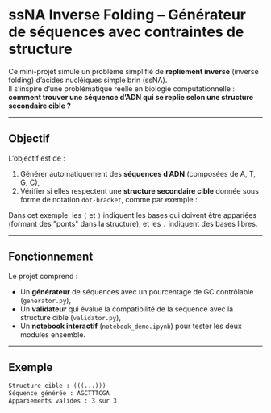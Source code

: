 #  ssNA Inverse Folding – Générateur de séquences avec contraintes de structure

Ce mini-projet simule un problème simplifié de **repliement inverse** (inverse folding) d’acides nucléiques simple brin (ssNA).  
Il s’inspire d’une problématique réelle en biologie computationnelle : **comment trouver une séquence d’ADN qui se replie selon une structure secondaire cible ?**

---

## Objectif

L’objectif est de :
1. Générer automatiquement des **séquences d’ADN** (composées de A, T, G, C),
2. Vérifier si elles respectent une **structure secondaire cible** donnée sous forme de notation `dot-bracket`, comme par exemple :

Dans cet exemple, les `(` et `)` indiquent les bases qui doivent être appariées (formant des "ponts" dans la structure), et les `.` indiquent des bases libres.

---

## Fonctionnement

Le projet comprend :
- Un **générateur** de séquences avec un pourcentage de GC contrôlable (`generator.py`),
- Un **validateur** qui évalue la compatibilité de la séquence avec la structure cible (`validator.py`),
- Un **notebook interactif** (`notebook_demo.ipynb`) pour tester les deux modules ensemble.

---

##  Exemple

```txt
Structure cible : (((...)))
Séquence générée : AGCTTTCGA
Appariements valides : 3 sur 3


